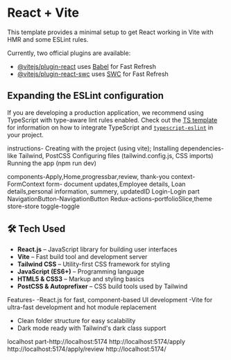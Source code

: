 # React + Vite

This template provides a minimal setup to get React working in Vite with HMR and some ESLint rules.

Currently, two official plugins are available:

- [@vitejs/plugin-react](https://github.com/vitejs/vite-plugin-react/blob/main/packages/plugin-react) uses [Babel](https://babeljs.io/) for Fast Refresh
- [@vitejs/plugin-react-swc](https://github.com/vitejs/vite-plugin-react/blob/main/packages/plugin-react-swc) uses [SWC](https://swc.rs/) for Fast Refresh

## Expanding the ESLint configuration

If you are developing a production application, we recommend using TypeScript with type-aware lint rules enabled. Check out the [TS template](https://github.com/vitejs/vite/tree/main/packages/create-vite/template-react-ts) for information on how to integrate TypeScript and [`typescript-eslint`](https://typescript-eslint.io) in your project.

instructions- Creating with the project (using vite);
Installing dependencies-like Tailwind, PostCSS
Configuring files (tailwind.config.js, CSS imports)
Running the app (npm run dev)

components-Apply,Home,progressbar,review, thank-you
context-FormContext
form- document updates,Employee details, Loan details,personal information, summery, updatedID
Login-Login part
NavigationButton-NavigationButton 
Redux-actions-portfolioSlice,theme store-store toggle-toggle



## 🛠️ Tech Used

- **React.js** – JavaScript library for building user interfaces
- **Vite** – Fast build tool and development server
- **Tailwind CSS** – Utility-first CSS framework for styling
- **JavaScript (ES6+)** – Programming language
- **HTML5 & CSS3** – Markup and styling basics
- **PostCSS & Autoprefixer** – CSS build tools used by Tailwind


Features-
 -React.js for fast, component-based UI development 
 -Vite for ultra-fast development and hot module replacement 
 - Clean folder structure for easy scalability 
 - Dark mode ready with Tailwind's dark class support 

localhost part-http://localhost:5174 
http://localhost:5174/apply 
http://localhost:5174/apply/review
http://localhost:5174/
